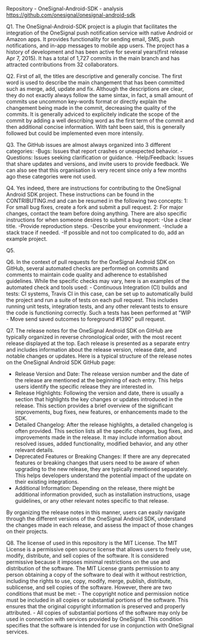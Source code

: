 Repository - OneSignal-Android-SDK - analysis
https://github.com/onesignal/onesignal-android-sdk

Q1. The OneSignal-Android-SDK project is a plugin that facilitates the integration of the OneSignal push notification service with native Android or Amazon apps. It provides functionality for sending email, SMS, push notifications, and in-app messages to mobile app users. The project has a history of development and has been active for several years(first release Apr 7, 2015). It has a total of 1,727 commits in the main branch and has attracted contributions from 32 collaborators.

Q2. First of all, the titles are descriptive and generally concise. The first word is used to describe the main changement that has been committed such as merge, add, update and fix. Although the descriptions are clear, they do not exactly always follow the same sintax, in fact, a small amount of commits use uncommon key-words format or directly explain the changement being made in the commit, decreasing the quality of the commits. It is generally adviced to explicitely indicate the scope of the commit by adding a well describing word as the first term of the commit and then additional concise information. With taht been said, this is generally followed but could be implemented even more intensily.

Q3. The GitHub issues are almost always organized into 3 different categories:
    -Bugs: Issues that report crashes or unexpected behavior.
    -Questions: Issues seeking clarification or guidance.
    -Help/Feedback: Issues that share updates and versions, and invite users to provide feedback.
    We can also see that this organisation is very recent since only a few months ago these categories were not used.
    
Q4. Yes indeed, there are instructions for contributing to the OneSignal Android SDK project. These instructions can be found in the CONTRIBUTING.md and can be resumed in the following two concepts:
    1: For small bug fixes, create a fork and submit a pull request.
    2: For major changes, contact the team before doing anything.
    There are also specific instructions for when someone desires to submit a bug report:
    -Use a clear title.
    -Provide reproduction steps.
    -Describe your environment.
    -Include a stack trace if needed.
    -If possible and not too complicated to do, add an example project.

Q5.

Q6. In the context of pull requests for the OneSignal Android SDK on GitHub, several automated checks are performed on commits and comments to maintain code quality and adherence to established guidelines. While the specific checks may vary, here is an examples of the automated check and tools used:
    - Continuous Integration (CI) builds and tests: CI systems, Travis CI in this case, can be set up to automatically build the project and run a suite of tests on each pull request. This        includes running unit tests, integration tests, and any other relevant tests to ensure the code is functioning correctly. Such a tests has been performed at "WIP - Move send saved outcomes to foreground #1390" pull request.
    

Q7. The release notes for the OneSignal Android SDK on GitHub are typically organized in reverse chronological order, with the most recent release displayed at the top. Each release is presented as a separate entry and includes information about the release version, release date, and notable changes or updates.
    Here is a typical structure of the release notes on the OneSignal Android SDK GitHub page:
   - Release Version and Date: The release version number and the date of the release are mentioned at the beginning of each entry. This helps users identify the specific release they are interested in.
   - Release Highlights: Following the version and date, there is usually a section that highlights the key changes or updates introduced in the release. This section provides a brief overview of the significant improvements, bug fixes, new features, or enhancements made to the SDK.
   - Detailed Changelog: After the release highlights, a detailed changelog is often provided. This section lists all the specific changes, bug fixes, and improvements made in the release. It may include information about resolved issues, added functionality, modified behavior, and any other relevant details.
   - Deprecated Features or Breaking Changes: If there are any deprecated features or breaking changes that users need to be aware of when upgrading to the new release, they are typically mentioned separately. This helps developers understand the potential impact of the update on their existing integrations.
   - Additional Information: Depending on the release, there might be additional information provided, such as installation instructions, usage guidelines, or any other relevant notes specific to that release.

By organizing the release notes in this manner, users can easily navigate through the different versions of the OneSignal Android SDK, understand the changes made in each release, and assess the impact of those changes on their projects.

Q8. The license of used in this repository is the MIT License. The MIT License is a permissive open source license that allows users to freely use, modify, distribute,   and sell copies of the software. It is considered permissive because it imposes minimal restrictions on the use and distribution of the software.
    The MIT License grants permission to any person obtaining a copy of the software to deal with it without restriction, including the rights to use, copy, modify, merge, publish, distribute, sublicense, and sell copies of the software. However, there are two conditions that must be met:
    - The copyright notice and permission notice must be included in all copies or substantial portions of the software. This ensures that the original copyright information is preserved and properly attributed.
    - All copies of substantial portions of the software may only be used in connection with services provided by OneSignal. This condition specifies that the software is intended for use in conjunction with OneSignal services.
